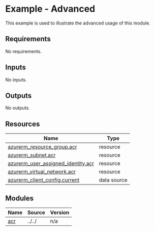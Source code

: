 # Example - Advanced

This example is used to illustrate the advanced usage of this module.

<!-- BEGIN_TF_DOCS -->
## Requirements

No requirements.

## Inputs

No inputs.

## Outputs

No outputs.

## Resources

| Name | Type |
|------|------|
| [azurerm_resource_group.acr](https://registry.terraform.io/providers/hashicorp/azurerm/latest/docs/resources/resource_group) | resource |
| [azurerm_subnet.acr](https://registry.terraform.io/providers/hashicorp/azurerm/latest/docs/resources/subnet) | resource |
| [azurerm_user_assigned_identity.acr](https://registry.terraform.io/providers/hashicorp/azurerm/latest/docs/resources/user_assigned_identity) | resource |
| [azurerm_virtual_network.acr](https://registry.terraform.io/providers/hashicorp/azurerm/latest/docs/resources/virtual_network) | resource |
| [azurerm_client_config.current](https://registry.terraform.io/providers/hashicorp/azurerm/latest/docs/data-sources/client_config) | data source |

## Modules

| Name | Source | Version |
|------|--------|---------|
| <a name="module_acr"></a> [acr](#module\_acr) | ../../ | n/a |
<!-- END_TF_DOCS -->

